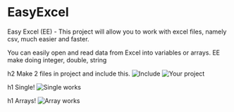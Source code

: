 # EasyExcel
Easy Excel (EE) - This project will allow you to work with excel files, namely csv, much easier and faster.

You can easily open and read data from Excel into variables or arrays.
EE make doing integer, double, string

h2 Make 2 files in project and include this.
![Include](https://imgur.com/a/uqmFcg7)
![Your project](https://imgur.com/a/7R2ll0d)

h1 Single!
![Single works](https://imgur.com/a/IaStKF6)

h1 Arrays!
![Array works](https://imgur.com/a/Y8GU1ST)
